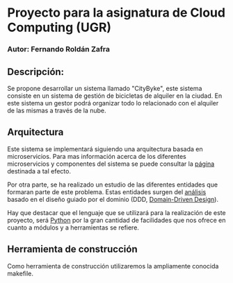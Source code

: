 # Proyecto para la asignatura de Cloud Computing (UGR)

### Autor: Fernando Roldán Zafra

## Descripción:
Se propone desarrollar un sistema llamado "CityByke", este sistema consiste en un sistema de gestión de bicicletas de alquiler en la ciudad. En este sistema un gestor podrá organizar todo lo relacionado con el alquiler de las mismas a través de la nube.

## Arquitectura

Este sistema se implementará siguiendo una arquitectura basada en microservicios. Para mas información acerca de los diferentes microservicios y componentes del sistema se puede consultar la [página](doc/arquitectura.md) destinada a tal efecto.

Por otra parte, se ha realizado un estudio de las diferentes entidades que formaran parte de este problema. Estas entidades surgen del [análisis](https://github.com/FernandoRoldan93/CC-Project/blob/master/doc/DDD_analisis.md) basado en el diseño guiado por el dominio (DDD, [Domain-Driven Design](https://en.wikipedia.org/wiki/Domain-driven_design)).

Hay que destacar que el lenguaje que se utilizará para la realización de este proyecto, será [Python](https://www.python.org/) por la gran cantidad de facilidades que nos ofrece en cuanto a módulos y a herramientas se refiere.

## Herramienta de construcción

Como herramienta de construcción utilizaremos la ampliamente conocida makefile.
